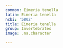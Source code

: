 ```yaml
---
common: Eimeria tenella
latin: Eimeria tenella
ncbi: '5802'
title: Eimeria tenella
group: Invertebrates
image: .na.character

---
```

